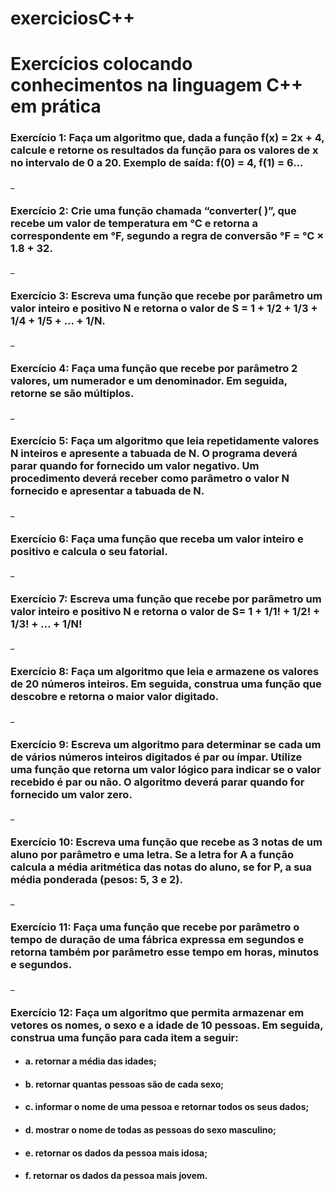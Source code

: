 # exerciciosC++
# Exercícios colocando conhecimentos na linguagem C++ em prática

### Exercício 1: Faça um algoritmo que, dada a função f(x) = 2x + 4, calcule e retorne os resultados da função para os valores de x no intervalo de 0 a 20. Exemplo de saída: f(0) = 4, f(1) = 6...
\_
### Exercício 2: Crie uma função chamada “converter( )”, que recebe um valor de temperatura em °C e retorna a correspondente em °F, segundo a regra de conversão °F = °C × 1.8 + 32.
\_
### Exercício 3: Escreva uma função que recebe por parâmetro um valor inteiro e positivo N e retorna o valor de S = 1 + 1/2 + 1/3 + 1/4 + 1/5 + … + 1/N.
\_
### Exercício 4: Faça uma função que recebe por parâmetro 2 valores, um numerador e um denominador. Em seguida, retorne se são múltiplos.
\_
### Exercício 5: Faça um algoritmo que leia repetidamente valores N inteiros e apresente a tabuada de N. O programa deverá parar quando for fornecido um valor negativo. Um procedimento deverá receber como parâmetro o valor N fornecido e apresentar a tabuada de N.
\_
### Exercício 6: Faça uma função que receba um valor inteiro e positivo e calcula o seu fatorial.
\_
### Exercício 7: Escreva uma função que recebe por parâmetro um valor inteiro e positivo N e retorna o valor de S= 1 + 1/1! + 1/2! + 1/3! + … + 1/N!
\_
### Exercício 8: Faça um algoritmo que leia e armazene os valores de 20 números inteiros. Em seguida, construa uma função que descobre e retorna o maior valor digitado.
\_
### Exercício 9: Escreva um algoritmo para determinar se cada um de vários números inteiros digitados é par ou ímpar. Utilize uma função que retorna um valor lógico para indicar se o valor recebido é par ou não. O algoritmo deverá parar quando for fornecido um valor zero.
\_
### Exercício 10: Escreva uma função que recebe as 3 notas de um aluno por parâmetro e uma letra. Se a letra for A a função calcula a média aritmética das notas do aluno, se for P, a sua média ponderada (pesos: 5, 3 e 2).
\_
### Exercício 11: Faça uma função que recebe por parâmetro o tempo de duração de uma fábrica expressa em segundos e retorna também por parâmetro esse tempo em horas, minutos e segundos.
\_
### Exercício 12: Faça um algoritmo que permita armazenar em vetores os nomes, o sexo e a idade de 10 pessoas. Em seguida, construa uma função para cada item a seguir:
* #### a. retornar a média das idades;
* #### b. retornar quantas pessoas são de cada sexo;
* #### c. informar o nome de uma pessoa e retornar todos os seus dados;
* #### d. mostrar o nome de todas as pessoas do sexo masculino;
* #### e. retornar os dados da pessoa mais idosa;
* #### f. retornar os dados da pessoa mais jovem.
